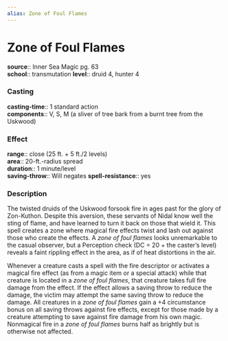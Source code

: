 ```yaml
---
alias: Zone of Foul Flames
---
```


# Zone of Foul Flames 

**source**:: Inner Sea Magic pg. 63  
**school**:: transmutation
**level**:: druid 4, hunter 4

### Casting 

**casting-time**:: 1 standard action  
**components**:: V, S, M (a sliver of tree bark from a burnt tree from the Uskwood)

### Effect 

**range**:: close (25 ft. + 5 ft./2 levels)  
**area**:: 20-ft.-radius spread  
**duration**:: 1 minute/level  
**saving-throw**:: Will negates
**spell-resistance**:: yes

### Description 

The twisted druids of the Uskwood forsook fire in ages past for the glory of Zon-Kuthon. Despite this aversion, these servants of Nidal know well the sting of flame, and have learned to turn it back on those that wield it. This spell creates a zone where magical fire effects twist and lash out against those who create the effects. A *zone of foul flames* looks unremarkable to the casual observer, but a Perception check (DC = 20 + the caster’s level) reveals a faint rippling effect in the area, as if of heat distortions in the air.  
  
Whenever a creature casts a spell with the fire descriptor or activates a magical fire effect (as from a magic item or a special attack) while that creature is located in a *zone of foul flames*, that creature takes full fire damage from the effect. If the effect allows a saving throw to reduce the damage, the victim may attempt the same saving throw to reduce the damage. All creatures in a *zone of foul flames* gain a +4 circumstance bonus on all saving throws against fire effects, except for those made by a creature attempting to save against fire damage from his own magic. Nonmagical fire in a *zone of foul flames* burns half as brightly but is otherwise not affected.
